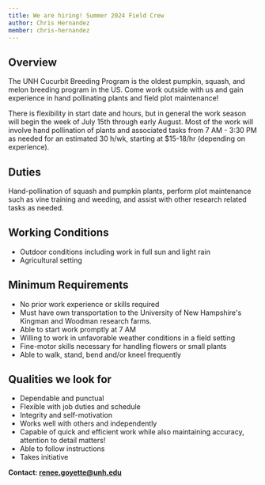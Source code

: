 ```yaml
---
title: We are hiring! Summer 2024 Field Crew
author: Chris Hernandez
member: chris-hernandez 
---
```


## Overview

The UNH Cucurbit Breeding Program is the oldest pumpkin, squash, and melon breeding program in the US. Come work outside with us and gain experience in hand pollinating plants and field plot maintenance!

There is flexibility in start date and hours, but in general the work season will begin the week of July 15th through early August. Most of the work will involve hand pollination of plants and associated tasks from 7 AM - 3:30 PM as needed for an estimated 30 h/wk, starting at $15-18/hr (depending on experience).

## Duties

Hand-pollination of squash and pumpkin plants, perform plot maintenance such as vine training and weeding, and assist with other research related tasks as needed.

## Working Conditions

- Outdoor conditions including work in full sun and light rain
- Agricultural setting

## Minimum Requirements

- No prior work experience or skills required
- Must have own transportation to the University of New Hampshire's Kingman and Woodman research farms.
- Able to start work promptly at 7 AM
- Willing to work in unfavorable weather conditions in a field setting
- Fine-motor skills necessary for handling flowers or small plants
- Able to walk, stand, bend and/or kneel frequently

## Qualities we look for

- Dependable and punctual
- Flexible with job duties and schedule
- Integrity and self-motivation
- Works well with others and independently
- Capable of quick and efficient work while also maintaining accuracy, attention to detail matters!
- Able to follow instructions
- Takes initiative

**Contact: <renee.goyette@unh.edu>**
